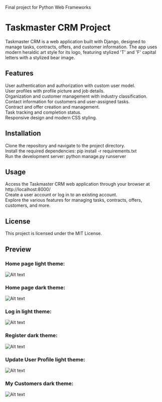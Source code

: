 Final project for Python Web Frameworks

# Taskmaster CRM Project
Taskmaster CRM is a web application built with Django, designed to manage tasks, contracts, offers, and customer information. The app uses modern heraldic art style for its logo, featuring stylized 'T' and 'F' capital letters with a stylized bear image.

## Features
User authentication and authorization with custom user model.<br>
User profiles with profile picture and job details.<br>
Organization and customer management with industry classification.<br>
Contact information for customers and user-assigned tasks.<br>
Contract and offer creation and management.<br>
Task tracking and completion status.<br>
Responsive design and modern CSS styling.<br>

## Installation
Clone the repository and navigate to the project directory.<br>
Install the required dependencies: pip install -r requirements.txt <br>
Run the development server: python manage.py runserver

## Usage
Access the Taskmaster CRM web application through your browser at http://localhost:8000/<br>
Create a user account or log in to an existing account.<br>
Explore the various features for managing tasks, contracts, offers, customers, and more.<br>

## License
This project is licensed under the MIT License.


## Preview
### Home page light theme:
![Alt text](https://github.com/mi6oo6im/my_python_training/blob/main/web/Home_light_theme.png?raw=true "Home page light theme")
### Home page dark theme:
![Alt text](https://github.com/mi6oo6im/my_python_training/blob/main/web/Home_dark_theme.png?raw=true "Home page dark theme")
### Log in light theme:
![Alt text](https://github.com/mi6oo6im/my_python_training/blob/main/web/log_in_light.png?raw=true "Log in Light theme")
### Register dark theme:
![Alt text](https://github.com/mi6oo6im/my_python_training/blob/main/web/Register_dark.png?raw=true "Register dark theme")
### Update User Profile light theme:
![Alt text](https://github.com/mi6oo6im/my_python_training/blob/main/web/Update_user_profile.png?raw=true "Update user profile Light theme")
### My Customers dark theme:
![Alt text](https://github.com/mi6oo6im/my_python_training/blob/main/web/My_customers_dark.png?raw=true "My customers dark theme")
